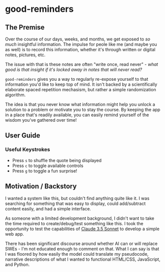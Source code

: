 # good-reminders

## The Premise
Over the course of our days, weeks, and months, we get exposed to *so much* insightful information. The impulse for peole like me (and maybe you as well) is to record this information, whether it's through written or digital notes, pictures, etc. 

The issue with that is these notes are often "write once, read never" - *what good is that insight if it's locked away in notes that will never read?*

`good-reminders` gives you a way to regularly re-expose yourself to that information you'd like to keep top of mind. It isn't backed by a scientifically elaborate spaced repetition mechasism, but rather a simple randomization algorithm. 

The idea is that you never know what information might help you unlock a solution to a problem or motivate you to stay the course. By keeping the app in a place that's readily available, you can easily remind yourself of the wisdom you've gathered over time!

## User Guide

### Useful Keystrokes
* Press `s` to shuffle the quote being displayed
* Press `c` to toggle available controls
* Press `g` to toggle a fun surprise!

## Motivation / Backstory
I wanted a system like this, but couldn't find anything quite like it. I was searching for something that was easy to display, could add/subtract content easily, and had a simple interface. 

As someone with a limited development background, I didn't want to take the time required to create/debug/test something like this. I took the opportunity to test the capabilities of [Claude 3.5 Sonnet](https://www.anthropic.com/news/claude-3-5-sonnet) to develop a simple web app. 

There has been significant discourse around whether AI can or will replace SWEs - I'm not educated enough to comment on that. What I can say is that I was floored by how easily the model could translate my pseudocode, narrative descriptions of what I wanted to functional HTML/CSS, JavaScript, and Python. 
